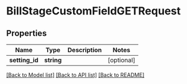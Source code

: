 # BillStageCustomFieldGETRequest

## Properties
Name | Type | Description | Notes
------------ | ------------- | ------------- | -------------
**setting_id** | **string** |  | [optional] 

[[Back to Model list]](../README.md#documentation-for-models) [[Back to API list]](../README.md#documentation-for-api-endpoints) [[Back to README]](../README.md)


